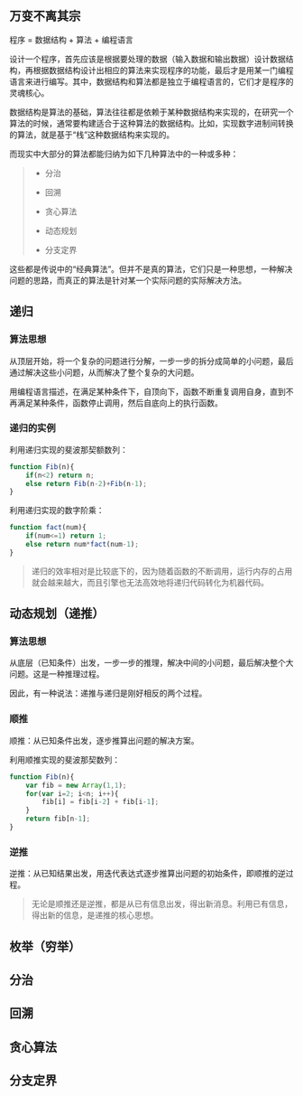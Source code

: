 ## 万变不离其宗

程序 = 数据结构 + 算法 + 编程语言

设计一个程序，首先应该是根据要处理的数据（输入数据和输出数据）设计数据结构，再根据数据结构设计出相应的算法来实现程序的功能，最后才是用某一门编程语言来进行编写。其中，数据结构和算法都是独立于编程语言的，它们才是程序的灵魂核心。

数据结构是算法的基础，算法往往都是依赖于某种数据结构来实现的，在研究一个算法的时候，通常要构建适合于这种算法的数据结构。比如，实现数字进制间转换的算法，就是基于“栈”这种数据结构来实现的。

而现实中大部分的算法都能归纳为如下几种算法中的一种或多种：

> * 分治
>  
> * 回溯
>
> * 贪心算法
>
> * 动态规划
>
> * 分支定界

这些都是传说中的“经典算法”。但并不是真的算法，它们只是一种思想，一种解决问题的思路，而真正的算法是针对某一个实际问题的实际解决方法。


## 递归

### 算法思想

从顶层开始，将一个复杂的问题进行分解，一步一步的拆分成简单的小问题，最后通过解决这些小问题，从而解决了整个复杂的大问题。

用编程语言描述，在满足某种条件下，自顶向下，函数不断重复调用自身，直到不再满足某种条件，函数停止调用，然后自底向上的执行函数。

### 递归的实例

利用递归实现的斐波那契额数列：

```js
function Fib(n){
    if(n<2) return n;
    else return Fib(n-2)+Fib(n-1);
}
```

利用递归实现的数字阶乘：

```js
function fact(num){
    if(num<=1) return 1;
    else return num*fact(num-1);
}
```

> 递归的效率相对是比较底下的，因为随着函数的不断调用，运行内存的占用就会越来越大，而且引擎也无法高效地将递归代码转化为机器代码。

## 动态规划（递推）

### 算法思想

从底层（已知条件）出发，一步一步的推理，解决中间的小问题，最后解决整个大问题。这是一种推理过程。

因此，有一种说法：递推与递归是刚好相反的两个过程。

### 顺推

顺推：从已知条件出发，逐步推算出问题的解决方案。

利用顺推实现的斐波那契数列：

```js
function Fib(n){
    var fib = new Array(1,1);
    for(var i=2; i<n; i++){
        fib[i] = fib[i-2] + fib[i-1];
    }
    return fib[n-1];
}
```

### 逆推

逆推：从已知结果出发，用迭代表达式逐步推算出问题的初始条件，即顺推的逆过程。


> 无论是顺推还是逆推，都是从已有信息出发，得出新消息。利用已有信息，得出新的信息，是递推的核心思想。


## 枚举（穷举）


## 分治


## 回溯


## 贪心算法


## 分支定界